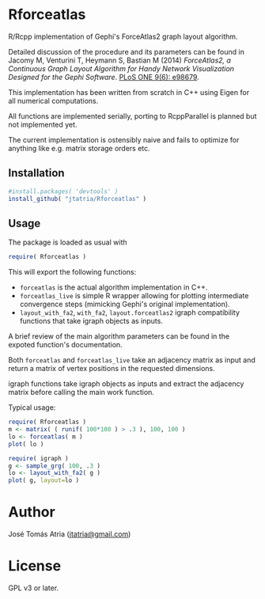 # Rforceatlas

R/Rcpp implementation of Gephi's ForceAtlas2 graph layout algorithm.

Detailed discussion of the procedure and its parameters can be found in Jacomy M, Venturini T,
Heymann S, Bastian M (2014) _ForceAtlas2, a Continuous Graph Layout Algorithm for Handy Network
Visualization Designed for the Gephi Software_.
[PLoS ONE 9(6): e98679](http://journals.plos.org/plosone/article?id=10.1371/journal.pone.0098679).

This implementation has been written from scratch in C++ using Eigen for all numerical computations.

All functions are implemented serially, porting to RcppParallel is planned but not
implemented yet.

The current implementation is ostensibly naive and fails to optimize for anything like e.g. matrix
storage orders etc.

## Installation

```R
#install.packages( 'devtools' )
install_github( "jtatria/Rforceatlas" )
```

## Usage

The package is loaded as usual with

```R
require( Rforceatlas )
```

This will export the following functions:
* `forceatlas` is the actual algorithm implementation in C++.
* `forceatlas_live` is simple R wrapper allowing for plotting intermediate convergence steps
  (mimicking Gephi's original implementation).
* `layout_with_fa2`, `with_fa2`, `layout.forceatlas2` igraph compatibility functions that take
  igraph objects as inputs.

A brief review of the main algorithm parameters can be found in the expoted function's
documentation.

Both `forceatlas` and `forceatlas_live` take an adjacency matrix as input and return a matrix of
vertex positions in the requested dimensions.

igraph functions take igraph objects as inputs and extract the adjacency matrix before calling the
main work function.

Typical usage:

```R
require( Rforceatlas )
m <- matrix( ( runif( 100*100 ) > .3 ), 100, 100 )
lo <- forceatlas( m )
plot( lo )

require( igraph )
g <- sample_grg( 100, .3 )
lo <- layout_with_fa2( g )
plot( g, layout=lo )
```

# Author

José Tomás Atria (jtatria@gmail.com)

# License

GPL v3 or later.
